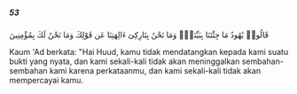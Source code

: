 ##### 53

<span class="ayah">قَالُوا۟ يَٰهُودُ مَا جِئْتَنَا بِبَيِّنَةٍۢ وَمَا نَحْنُ بِتَارِكِىٓ ءَالِهَتِنَا عَن قَوْلِكَ وَمَا نَحْنُ لَكَ بِمُؤْمِنِينَ</span>

<span class="ayah_translation">Kaum 'Ad berkata: "Hai Huud, kamu tidak mendatangkan kepada kami suatu bukti yang nyata, dan kami sekali-kali tidak akan meninggalkan sembahan-sembahan kami karena perkataanmu, dan kami sekali-kali tidak akan mempercayai kamu.</span>
